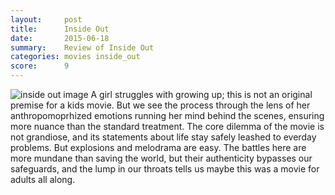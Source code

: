 ```yaml
---
layout:     post
title:      Inside Out
date:       2015-06-18
summary:    Review of Inside Out
categories: movies inside_out
score:      9
---
```


![inside out image](https://a248.e.akamai.net/f/1015/2073/5m/blogs-images.forbes.com/scottmendelson/files/2015/06/pixar.jpg)
A girl struggles with growing up; this is not an original premise for a kids movie. But we see the process through the lens of her anthropomoprhized emotions running her mind behind the scenes, ensuring more nuance than the standard treatment. The core dilemma of the movie is not grandiose, and its statements about life stay safely leashed to everday problems. But explosions and melodrama are easy. The battles here are more mundane than saving the world, but their authenticity bypasses our safeguards, and the lump in our throats tells us maybe this was a movie for adults all along. 